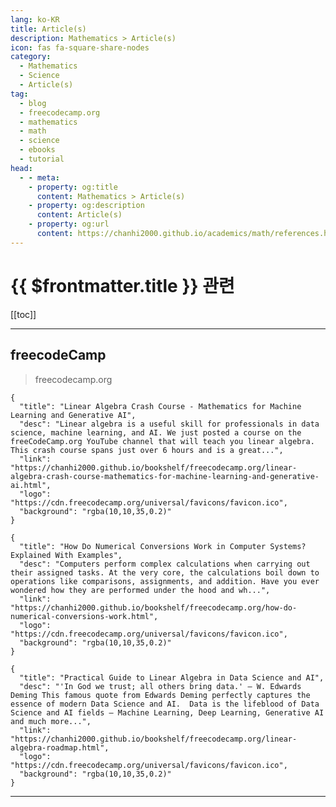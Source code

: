```yaml
---
lang: ko-KR
title: Article(s)
description: Mathematics > Article(s)
icon: fas fa-square-share-nodes
category: 
  - Mathematics
  - Science
  - Article(s)
tag:
  - blog
  - freecodecamp.org
  - mathematics
  - math
  - science
  - ebooks
  - tutorial
head:
  - - meta:
    - property: og:title
      content: Mathematics > Article(s)
    - property: og:description
      content: Article(s)
    - property: og:url
      content: https://chanhi2000.github.io/academics/math/references.html
---
```


# {{ $frontmatter.title }} 관련

<SiteInfo
  name="freeCodeCamp Programming Tutorials: Python, JavaScript, Git & More"
  desc="Browse thousands of programming tutorials written by experts. Learn Web Development, Data Science, DevOps, Security, and get developer career advice."
  url="https://freecodecamp.org/news/"
  logo="https://cdn.freecodecamp.org/universal/favicons/favicon.ico"
  preview="https://cdn.freecodecamp.org/platform/universal/fcc_meta_1920X1080-indigo.png"/>

[[toc]]

---

## <VPIcon icon="fa-brands fa-free-code-camp"/>freecodeCamp

> freecodecamp.org

```component VPCard
{
  "title": "Linear Algebra Crash Course - Mathematics for Machine Learning and Generative AI",
  "desc": "Linear algebra is a useful skill for professionals in data science, machine learning, and AI. We just posted a course on the freeCodeCamp.org YouTube channel that will teach you linear algebra. This crash course spans just over 6 hours and is a great...",
  "link": "https://chanhi2000.github.io/bookshelf/freecodecamp.org/linear-algebra-crash-course-mathematics-for-machine-learning-and-generative-ai.html",
  "logo": "https://cdn.freecodecamp.org/universal/favicons/favicon.ico",
  "background": "rgba(10,10,35,0.2)"
}
```

```component VPCard
{
  "title": "How Do Numerical Conversions Work in Computer Systems? Explained With Examples",
  "desc": "Computers perform complex calculations when carrying out their assigned tasks. At the very core, the calculations boil down to operations like comparisons, assignments, and addition. Have you ever wondered how they are performed under the hood and wh...",
  "link": "https://chanhi2000.github.io/bookshelf/freecodecamp.org/how-do-numerical-conversions-work.html",
  "logo": "https://cdn.freecodecamp.org/universal/favicons/favicon.ico",
  "background": "rgba(10,10,35,0.2)"
}
```

```component VPCard
{
  "title": "Practical Guide to Linear Algebra in Data Science and AI",
  "desc": "'In God we trust; all others bring data.' – W. Edwards Deming This famous quote from Edwards Deming perfectly captures the essence of modern Data Science and AI.  Data is the lifeblood of Data Science and AI fields – Machine Learning, Deep Learning, Generative AI and much more...",
  "link": "https://chanhi2000.github.io/bookshelf/freecodecamp.org/linear-algebra-roadmap.html",
  "logo": "https://cdn.freecodecamp.org/universal/favicons/favicon.ico",
  "background": "rgba(10,10,35,0.2)"
}
```

<!-- END: freecodecamp.org -->

---

<TagLinks />